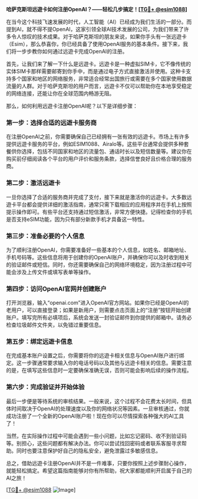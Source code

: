 **哈萨克斯坦远遊卡如何注册OpenAI？——轻松几步搞定！[[TG💪+ @esim1088](https://t.me/s/esim1088)]**

在当今这个科技飞速发展的时代，人工智能（AI）已经成为我们生活的一部分。而提到AI，就不得不提OpenAI，这家引领全球AI技术发展的公司，为我们带来了许多令人惊叹的技术成果。对于哈萨克斯坦的朋友来说，如果你手头有一张远遊卡（Esim），那么恭喜你，你已经具备了使用OpenAI服务的基本条件。接下来，我们将一步步教你如何通过远遊卡完成OpenAI的注册。

首先，让我们来了解一下什么是远遊卡。远遊卡是一种虚拟SIM卡，它不像传统的实体SIM卡那样需要邮寄到你手中，而是通过电子方式直接激活并使用。这种卡支持多个国家和地区的网络服务，非常适合经常出国旅行或需要在多个国家使用数据流量的人群。对于哈萨克斯坦的用户而言，远遊卡不仅可以帮助你在本地享受稳定的网络连接，还能让你在全球范围内畅游无阻。

那么，如何利用远遊卡注册OpenAI呢？以下是详细步骤：

### 第一步：选择合适的远遊卡服务商

在注册OpenAI之前，你需要确保自己已经拥有一张有效的远遊卡。市场上有许多提供远遊卡服务的平台，例如ESIM1088、Airalo等。这些平台通常会提供多种套餐供你选择，包括不同国家和地区的流量包、通话时长以及短信数量等。建议你在购买前仔细阅读各个平台的用户评价和服务条款，选择信誉良好且价格合理的服务商。

### 第二步：激活远遊卡

一旦你选择了合适的服务商并完成了支付，接下来就是激活你的远遊卡。大多数远遊卡平台都会提供详细的激活指南，通常只需下载相应的应用程序并在手机上按照提示操作即可。有些平台还支持通过短信激活，非常方便快捷。记得检查你的手机是否支持eSIM功能，因为只有部分新款手机才具备这一特性。

### 第三步：准备必要的个人信息

为了顺利注册OpenAI，你需要准备好一些基本的个人信息，如姓名、邮箱地址、手机号码等。这些信息将用于创建你的OpenAI账户，并确保你可以及时收到相关的验证邮件或短信。同时，你还需要确保自己的网络环境稳定，因为注册过程中可能会涉及上传文件或填写表单等操作。

### 第四步：访问OpenAI官网并创建账户

打开浏览器，输入“openai.com”进入OpenAI官方网站。如果你已经是OpenAI的老用户，可以直接登录；如果是新用户，则需要点击页面上的“注册”按钮开始创建账户。填写完所有必填项后，系统会发送一封验证邮件到你提供的邮箱中。请务必检查垃圾邮件文件夹，以免错过重要信息。

### 第五步：绑定远遊卡信息

在完成基本账户设置之后，你需要将你的远遊卡相关信息与OpenAI账户进行绑定。这一步骤通常要求输入你的电话号码以及其他与远遊卡相关的信息。需要注意的是，在填写这些信息时一定要确保准确无误，否则可能会影响后续的操作流程。

### 第六步：完成验证并开始体验

最后一步便是等待系统的审核结果。一般来说，这个过程不会花费太长时间，但具体时间取决于OpenAI的处理速度以及你的网络状况等因素。一旦审核通过，你就成功注册了一个全新的OpenAI账户啦！现在你可以尽情探索各种强大的AI工具了！

当然，在实际操作过程中可能会遇到一些小问题，比如忘记密码、收不到验证码等。别担心，这些问题都有解决办法。你可以尝试找回密码或者联系客服寻求帮助。同时也要注意保护好自己的隐私安全，避免泄露过多敏感信息。

总之，借助远遊卡注册OpenAI并不是一件难事，只要你按照上述步骤耐心操作，就能轻松搞定。希望这篇指南能够对你有所帮助，祝大家都能顺利开启属于自己的AI之旅！

[[TG💪+ @esim1088](https://t.me/s/esim1088) ![Image](https://i.postimg.cc/4NQfJmqS/Snipaste-2025-05-13-00-14-12.png)]
